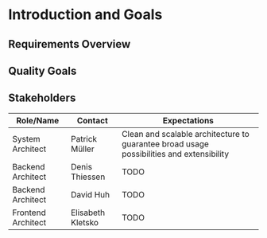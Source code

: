 # Introduction and Goals

## Requirements Overview

## Quality Goals

## Stakeholders

| Role/Name   | Contact        | Expectations       |
|-------------|----------------|--------------------|
| System Architect | Patrick Müller | Clean and scalable architecture to guarantee broad usage possibilities and extensibility |
| Backend Architect | Denis Thiessen | TODO |
| Backend Architect | David Huh | TODO |
| Frontend Architect | Elisabeth Kletsko | TODO |
